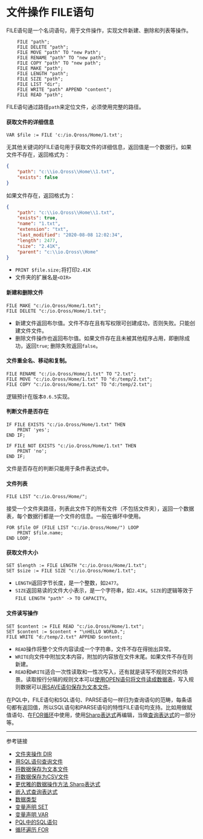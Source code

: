 # 文件操作 FILE语句
FILE语句是一个名词语句，用于文件操作，实现文件新建、删除和列表等操作。
```
    FILE "path";
    FILE DELETE "path";
    FILE MOVE "path" TO "new Path";
    FILE RENAME "path" TO "new path";
    FILE COPY "path" TO "new path";
    FILE MAKE "path";
    FILE LENGTH "path";
    FILE SIZE "path";
    FILE LIST "dir";
    FILE WRITE "path" APPEND "content";
    FILE READ "path";
```
FILE语句通过路径`path`来定位文件，必须使用完整的路径。

#### 获取文件的详细信息
```
VAR $file := FILE 'c:/io.Qross/Home/1.txt';
```
无其他关键词的FILE语句用于获取文件的详细信息，返回值是一个数据行。如果文件不存在，返回格式为：
```json
{
    "path": "c:\\io.Qross\\Home\\1.txt",
    "exists": false
}
```
如果文件存在，返回格式为：
```json
{
    "path": "c:\\io.Qross\\Home\\1.txt",
    "exists": true,
    "name": "1.txt",
    "extension": "txt",
    "last_modified": "2020-08-08 12:02:34",
    "length": 2477,
    "size": "2.41K",
    "parent": "c:\\io.Qross\\Home"
}
```

* `PRINT $file.size;`将打印`2.41K`
* 文件夹的扩展名是`<DIR>`

#### 新建和删除文件
```
FILE MAKE "c:/io.Qross/Home/1.txt";
FILE DELETE "c:/io.Qross/Home/1.txt";
```
* 新建文件返回布尔值。文件不存在且有写权限可创建成功，否则失败。只能创建文件文件。
* 删除文件操作也返回布尔值。如果文件存在且未被其他程序占用，即删除成功，返回`true`; 删除失败返回`false`。

#### 文件重全名、移动和复制。
```
FILE RENAME "c:/io.Qross/Home/1.txt" TO "2.txt";
FILE MOVE "c:/io.Qross/Home/1.txt" TO "d:/temp/2.txt";
FILE COPY "c:/io.Qross/Home/1.txt" TO "d:/temp/2.txt";
```
逻辑预计在版本`0.6.5`实现。

#### 判断文件是否存在
```
IF FILE EXISTS "c:/io.Qross/Home/1.txt" THEN
    PRINT 'yes';
END IF;

IF FILE NOT EXISTS "c:/io.Qross/Home/1.txt" THEN
    PRINT 'no';
END IF;
```
文件是否存在的判断只能用于条件表达式中。

#### 文件列表
```
FILE LIST "c:/io.Qross/Home/";
```
接受一个文件夹路径，列表此文件下的所有文件（不包括文件夹），返回一个数据表，每个数据行都是一个文件的信息。一般在循环中使用。
```
FOR $file OF (FILE LIST "c:/io.Qross/Home/") LOOP
    PRINT $file.name;
END LOOP;
```

#### 获取文件大小
```
SET $length := FILE LENGTH "c:/io.Qross/Home/1.txt";
SET $size := FILE SIZE "c:/io.Qross/Home/1.txt";
```

* `LENGTH`返回字节长度，是一个整数，如`2477`。
* `SIZE`返回易读的文件大小表示，是一个字符串，如`2.41K`。`SIZE`的逻辑等效于`FILE LENGTH "path" -> TO CAPACITY`。 

#### 文件读写操作
```
SET $content := FILE READ "c:/io.Qross/Home/1.txt";
SET $content := $content + "\nHELLO WORLD.";
FILE WRITE "d:/temp/2.txt" APPEND $content;
```

* `READ`操作将整个文件内容读成一个字符串，文件不存在得抛出异常。
* `WRITE`向文件中附加文本内容，附加的内容放在文件末尾。如果文件不存在则新建。
* `READ`和`WRITE`适合一次性读取和一性次写入，还有就是读写不规则文件的场景。读取按行分隔的规则文本可以[使用OPEN语句将文件读成数据表](/doc/pql/file-table)，写入规则数据可以[用SAVE语句保存为文本文件](/doc/pql/txt)。


在PQL中，FILE语句和SQL语句、PARSE语句一样归为查询语句的范畴，每条语句都有返回值，所以SQL语句和PARSE语句的特性FILE语句均支持。比如用做赋值语句、在[FOR循环](/doc/pql/for)中使用，使用[Sharp表达式](/doc/pql/sharp)再编辑，当做[查询表达式](/doc/pql/query)的一部分等。

---
参考链接
* [文件夹操作 DIR](/doc/pql/dir)
* [用SQL语句查询文件](/doc/pql/file-table)
* [将数据保存为文本文件](/doc/pql/txt)
* [将数据保存为CSV文件](/doc/pql/csv)
* [更优雅的数据操作方法 Sharp表达式](/doc/pql/sharp)
* [嵌入式查询表达式](/doc/pql/query)
* [数据类型](/doc/pql/datatype)
* [变量声明 SET](/doc/pql/set)
* [变量声明 VAR](/doc/pql/var)
* [PQL中的SQL语句](/doc/pql/sql) 
* [循环遍历 FOR](/doc/pql/for)